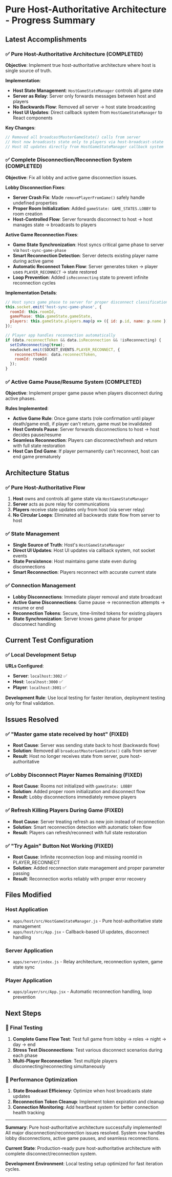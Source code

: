 # Pure Host-Authoritative Architecture - Progress Summary

## Latest Accomplishments

### ✅ Pure Host-Authoritative Architecture (COMPLETED)
**Objective**: Implement true host-authoritative architecture where host is single source of truth.

**Implementation**: 
- **Host State Management**: `HostGameStateManager` controls all game state
- **Server as Relay**: Server only forwards messages between host and players
- **No Backwards Flow**: Removed all server → host state broadcasting
- **Host UI Updates**: Direct callback system from `HostGameStateManager` to React components

**Key Changes**:
```javascript
// Removed all broadcastMasterGameState() calls from server
// Host now broadcasts state only to players via host-broadcast-state
// Host UI updates directly from HostGameStateManager callback system
```

### ✅ Complete Disconnection/Reconnection System (COMPLETED)
**Objective**: Fix all lobby and active game disconnection issues.

**Lobby Disconnection Fixes**:
- **Server Crash Fix**: Made `removePlayerFromGame()` safely handle undefined properties
- **Proper Room Initialization**: Added `gameState: GAME_STATES.LOBBY` to room creation
- **Host-Controlled Flow**: Server forwards disconnect to host → host manages state → broadcasts to players

**Active Game Reconnection Fixes**:
- **Game State Synchronization**: Host syncs critical game phase to server via `host-sync-game-phase`
- **Smart Reconnection Detection**: Server detects existing player name during active game
- **Automatic Reconnect Token Flow**: Server generates token → player uses `PLAYER_RECONNECT` → state restored
- **Loop Prevention**: Added `isReconnecting` state to prevent infinite reconnection cycles

**Implementation Details**:
```javascript
// Host syncs game phase to server for proper disconnect classification
this.socket.emit('host-sync-game-phase', {
  roomId: this.roomId,
  gamePhase: this.gameState.gameState,
  players: this.gameState.players.map(p => ({ id: p.id, name: p.name }))
});

// Player app handles reconnection automatically
if (data.reconnectToken && data.isReconnection && !isReconnecting) {
  setIsReconnecting(true);
  newSocket.emit(SOCKET_EVENTS.PLAYER_RECONNECT, {
    reconnectToken: data.reconnectToken,
    roomId: roomId
  });
}
```

### ✅ Active Game Pause/Resume System (COMPLETED)
**Objective**: Implement proper game pause when players disconnect during active phases.

**Rules Implemented**:
- **Active Game Rule**: Once game starts (role confirmation until player death/game end), if player can't return, game must be invalidated
- **Host Controls Pause**: Server forwards disconnections to host → host decides pause/resume
- **Seamless Reconnection**: Players can disconnect/refresh and return with full state restoration
- **Host Can End Game**: If player permanently can't reconnect, host can end game prematurely

## Architecture Status

### ✅ Pure Host-Authoritative Flow
1. **Host** owns and controls all game state via `HostGameStateManager`
2. **Server** acts as pure relay for communications
3. **Players** receive state updates only from host (via server relay)
4. **No Circular Loops**: Eliminated all backwards state flow from server to host

### ✅ State Management
- **Single Source of Truth**: Host's `HostGameStateManager`
- **Direct UI Updates**: Host UI updates via callback system, not socket events
- **State Persistence**: Host maintains game state even during disconnections
- **Smart Reconnection**: Players reconnect with accurate current state

### ✅ Connection Management
- **Lobby Disconnections**: Immediate player removal and state broadcast
- **Active Game Disconnections**: Game pause → reconnection attempts → resume or end
- **Reconnection Tokens**: Secure, time-limited tokens for existing players
- **State Synchronization**: Server knows game phase for proper disconnect handling

## Current Test Configuration

### ✅ Local Development Setup
**URLs Configured**:
- **Server**: `localhost:3002` ✅
- **Host**: `localhost:3000` ✅  
- **Player**: `localhost:3001` ✅

**Development Rule**: Use local testing for faster iteration, deployment testing only for final validation.

## Issues Resolved

### ✅ "Master game state received by host" (FIXED)
- **Root Cause**: Server was sending state back to host (backwards flow)
- **Solution**: Removed all `broadcastMasterGameState()` calls from server
- **Result**: Host no longer receives state from server, pure host-authoritative

### ✅ Lobby Disconnect Player Names Remaining (FIXED)
- **Root Cause**: Rooms not initialized with `gameState: LOBBY`
- **Solution**: Added proper room initialization and disconnect flow
- **Result**: Lobby disconnections immediately remove players

### ✅ Refresh Killing Players During Game (FIXED)
- **Root Cause**: Server treating refresh as new join instead of reconnection
- **Solution**: Smart reconnection detection with automatic token flow
- **Result**: Players can refresh/reconnect with full state restoration

### ✅ "Try Again" Button Not Working (FIXED)
- **Root Cause**: Infinite reconnection loop and missing roomId in PLAYER_RECONNECT
- **Solution**: Added reconnection state management and proper parameter passing
- **Result**: Reconnection works reliably with proper error recovery

## Files Modified

### Host Application
- `apps/host/src/HostGameStateManager.js` - Pure host-authoritative state management
- `apps/host/src/App.jsx` - Callback-based UI updates, disconnect handling

### Server Application  
- `apps/server/index.js` - Relay architecture, reconnection system, game state sync

### Player Application
- `apps/player/src/App.jsx` - Automatic reconnection handling, loop prevention

## Next Steps

### 🎯 Final Testing
1. **Complete Game Flow Test**: Test full game from lobby → roles → night → day → end
2. **Stress Test Disconnections**: Test various disconnect scenarios during each phase
3. **Multi-Player Reconnection**: Test multiple players disconnecting/reconnecting simultaneously

### 🎯 Performance Optimization
1. **State Broadcast Efficiency**: Optimize when host broadcasts state updates
2. **Reconnection Token Cleanup**: Implement token expiration and cleanup
3. **Connection Monitoring**: Add heartbeat system for better connection health tracking

---

**Summary**: Pure host-authoritative architecture successfully implemented! All major disconnection/reconnection issues resolved. System now handles lobby disconnections, active game pauses, and seamless reconnections.

**Current State**: Production-ready pure host-authoritative architecture with complete disconnect/reconnection system.

**Development Environment**: Local testing setup optimized for fast iteration cycles. 